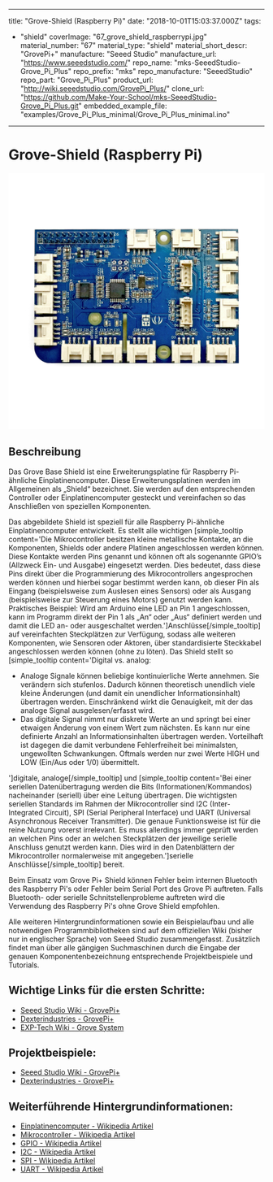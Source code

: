 
---
title: "Grove-Shield (Raspberry Pi)"
date: "2018-10-01T15:03:37.000Z"
tags: 
  - "shield"
coverImage: "67_grove_shield_raspberrypi.jpg"
material_number: "67"
material_type: "shield"
material_short_descr: "GrovePi+"
manufacture: "Seeed Studio"
manufacture_url: "https://www.seeedstudio.com/"
repo_name: "mks-SeeedStudio-Grove_Pi_Plus"
repo_prefix: "mks"
repo_manufacture: "SeeedStudio"
repo_part: "Grove_Pi_Plus"
product_url: "http://wiki.seeedstudio.com/GrovePi_Plus/"
clone_url: "https://github.com/Make-Your-School/mks-SeeedStudio-Grove_Pi_Plus.git"
embedded_example_file: "examples/Grove_Pi_Plus_minimal/Grove_Pi_Plus_minimal.ino"
---


# Grove-Shield (Raspberry Pi)

![Grove-Shield (Raspberry Pi)](67_grove_shield_raspberrypi.jpg)

## Beschreibung
Das Grove Base Shield ist eine Erweiterungsplatine für Raspberry Pi-ähnliche Einplatinencomputer. Diese Erweiterungsplatinen werden im Allgemeinen als „Shield“ bezeichnet. Sie werden auf den entsprechenden Controller oder Einplatinencomputer gesteckt und vereinfachen so das Anschließen von speziellen Komponenten.

Das abgebildete Shield ist speziell für alle Raspberry Pi-ähnliche Einplatinencomputer entwickelt. Es stellt alle wichtigen \[simple\_tooltip content='Die Mikrocontroller besitzen kleine metallische Kontakte, an die Komponenten, Shields oder andere Platinen angeschlossen werden können. Diese Kontakte werden Pins genannt und können oft als sogenannte GPIO’s (Allzweck Ein- und Ausgabe) eingesetzt werden. Dies bedeutet, dass diese Pins direkt über die Programmierung des Mikrocontrollers angesprochen werden können und hierbei sogar bestimmt werden kann, ob dieser Pin als Eingang (beispielsweise zum Auslesen eines Sensors) oder als Ausgang (beispielsweise zur Steuerung eines Motors) genutzt werden kann. Praktisches Beispiel: Wird am Arduino eine LED an Pin 1 angeschlossen, kann im Programm direkt der Pin 1 als „An“ oder „Aus“ definiert werden und damit die LED an- oder ausgeschaltet werden.'\]Anschlüsse\[/simple\_tooltip\] auf vereinfachten Steckplätzen zur Verfügung, sodass alle weiteren Komponenten, wie Sensoren oder Aktoren, über standardisierte Steckkabel angeschlossen werden können (ohne zu löten). Das Shield stellt so \[simple\_tooltip content='Digital vs. analog:

- Analoge Signale können beliebige kontinuierliche Werte annehmen. Sie verändern sich stufenlos. Dadurch können theoretisch unendlich viele kleine Änderungen (und damit ein unendlicher Informationsinhalt) übertragen werden. Einschränkend wirkt die Genauigkeit, mit der das analoge Signal ausgelesen/erfasst wird.
- Das digitale Signal nimmt nur diskrete Werte an und springt bei einer etwaigen Änderung von einem Wert zum nächsten. Es kann nur eine definierte Anzahl an Informationsinhalten übertragen werden. Vorteilhaft ist dagegen die damit verbundene Fehlerfreiheit bei minimalsten, ungewollten Schwankungen. Oftmals werden nur zwei Werte HIGH und LOW (Ein/Aus oder 1/0) übermittelt.

'\]digitale, analoge\[/simple\_tooltip\] und \[simple\_tooltip content='Bei einer seriellen Datenübertragung werden die Bits (Informationen/Kommandos) nacheinander (seriell) über eine Leitung übertragen. Die wichtigsten seriellen Standards im Rahmen der Mikrocontroller sind I2C (Inter-Integrated Circuit), SPI (Serial Peripheral Interface) und UART (Universal Asynchronous Receiver Transmitter). Die genaue Funktionsweise ist für die reine Nutzung vorerst irrelevant. Es muss allerdings immer geprüft werden an welchen Pins oder an welchen Steckplätzen der jeweilige serielle Anschluss genutzt werden kann. Dies wird in den Datenblättern der Mikrocontroller normalerweise mit angegeben.'\]serielle Anschlüsse\[/simple\_tooltip\] bereit.

Beim Einsatz vom Grove Pi+ Shield können Fehler beim internen Bluetooth des Raspberry Pi's oder Fehler beim Serial Port des Grove Pi auftreten. Falls Bluetooth- oder serielle Schnitstellenprobleme auftreten wird die Verwendung des Raspberry Pi's ohne Grove Shield empfohlen.

Alle weiteren Hintergrundinformationen sowie ein Beispielaufbau und alle notwendigen Programmbibliotheken sind auf dem offiziellen Wiki (bisher nur in englischer Sprache) von Seeed Studio zusammengefasst. Zusätzlich findet man über alle gängigen Suchmaschinen durch die Eingabe der genauen Komponentenbezeichnung entsprechende Projektbeispiele und Tutorials.


<!-- infolist -->


## Wichtige Links für die ersten Schritte:

- [Seeed Studio Wik](http://wiki.seeedstudio.com/GrovePi_Plus/)[i - GrovePi+](http://wiki.seeedstudio.com/GrovePi_Plus/)
- [Dexterindustries - GrovePi+](https://www.dexterindustries.com/GrovePi/get-started-with-the-grovepi/)
- [EXP-Tech Wiki - Grove System](https://www.exp-tech.de/seeed-grove-wiki)

## Projektbeispiele:

- [Seeed Studio Wik](http://wiki.seeedstudio.com/GrovePi_Plus/)[i - GrovePi+](http://wiki.seeedstudio.com/GrovePi_Plus/)
- [Dexterindustries - GrovePi+](https://www.dexterindustries.com/GrovePi/get-started-with-the-grovepi/)

## Weiterführende Hintergrundinformationen:

- [Einplatinencomputer - Wikipedia Artikel](https://de.wikipedia.org/wiki/Einplatinencomputer)
- [Mikrocontroller - Wikipedia Artikel](https://de.wikipedia.org/wiki/Mikrocontroller)
- [GPIO - Wikipedia Artikel](https://de.wikipedia.org/wiki/Allzweckeingabe/-ausgabe)
- [I2C - Wikipedia Artikel](https://de.wikipedia.org/wiki/I%C2%B2C)
- [SPI - Wikipedia Artikel](https://de.wikipedia.org/wiki/Serial_Peripheral_Interface)
- [UART - Wikipedia Artikel](https://de.wikipedia.org/wiki/Universal_Asynchronous_Receiver_Transmitter)

